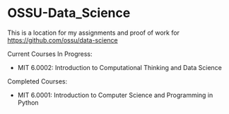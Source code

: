 # OSSU-Data_Science
This is a location for my assignments and proof of work for https://github.com/ossu/data-science

Current Courses In Progress:
 - MIT 6.0002: Introduction to Computational Thinking and Data Science

Completed Courses:
 - MIT 6.0001: Introduction to Computer Science and Programming in Python
